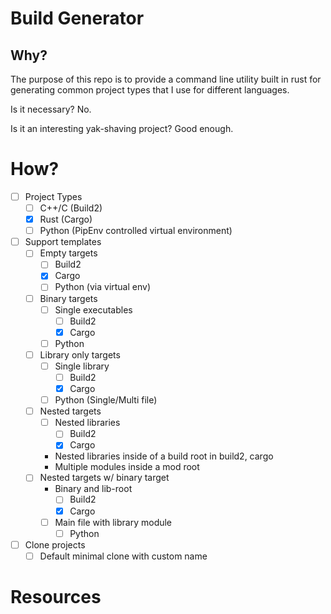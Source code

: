 # Build Generator
## Why?
The purpose of this repo is to provide a command line utility built in rust for generating common project types that I use for different languages.

Is it necessary? No. 

Is it an interesting yak-shaving project? Good enough.
# How?
- [ ] Project Types
	- [ ] C++/C (Build2)
	- [x] Rust (Cargo)
	- [ ] Python (PipEnv controlled virtual environment)
- [ ] Support templates
	- [ ] Empty targets
		- [ ] Build2
		- [x] Cargo
		- [ ] Python (via virtual env)
	- [ ] Binary targets
		- [ ] Single executables
			- [ ] Build2
			- [x] Cargo
		- [ ] Python
	- [ ] Library only targets
		- [ ] Single library
			- [ ] Build2
			- [x] Cargo
		- [ ] Python (Single/Multi file)
	- [ ] Nested targets
		- [ ] Nested libraries
			- [ ] Build2
			- [x] Cargo
		- Nested libraries inside of a build root in build2, cargo
		- Multiple modules inside a mod root
	- [ ] Nested targets w/ binary target
		- Binary and lib-root
			- [ ] Build2
			- [x] Cargo
		- [ ] Main file with library module
			- [ ] Python
- [ ] Clone projects
	- [ ] Default minimal clone with custom name
# Resources

